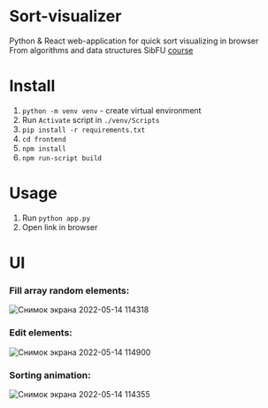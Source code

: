 # Sort-visualizer
Python &amp; React web-application for quick sort visualizing in browser  
From algorithms and data structures SibFU [course](https://github.com/redb0/acs/three/main/practice/practice_1.4)
# Install
1. `python -m venv venv` - create virtual environment
2. Run `Activate` script in `./venv/Scripts`
3. `pip install -r requirements.txt`
4. `cd frontend`
5. `npm install`
6. `npm run-script build`
# Usage
1. Run `python app.py`
2. Open link in browser
# UI
### Fill array random elements:
![Снимок экрана 2022-05-14 114318](https://user-images.githubusercontent.com/73060327/168413683-c1e0607a-f868-4cde-a0e0-075ef094ebc4.png)
### Edit elements:
![Снимок экрана 2022-05-14 114900](https://user-images.githubusercontent.com/73060327/168413728-5127b940-9fbb-43d3-9fee-649ce97a1ba3.png)
### Sorting animation:
![Снимок экрана 2022-05-14 114355](https://user-images.githubusercontent.com/73060327/168418266-5c3275b6-59aa-4faf-a3e7-16e02f5dbec5.png)
